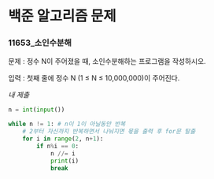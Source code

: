 # 백준 알고리즘 문제
### 11653_소인수분해

문제 : 정수 N이 주어졌을 때, 소인수분해하는 프로그램을 작성하시오.

입력 : 첫째 줄에 정수 N (1 ≤ N ≤ 10,000,000)이 주어진다.

*내 제출*
```python
n = int(input())

while n != 1: # n이 1이 아닐동안 반복
    # 2부터 자신까지 반복하면서 나눠지면 몫을 출력 후 for문 탈출
    for i in range(2, n+1):
        if n%i == 0:
            n //= i
            print(i)
            break
```